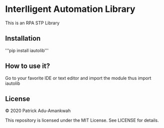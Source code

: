 # Interlligent Automation Library
This is an RPA STP Library

## Installation
'''pip install iautolib'''

## How to use it?
Go to your favorite IDE or text editor and import the module thus 
import iautolib

## License

© 2020 Patrick Adu-Amankwah

This repository is licensed under the MIT License.
See LICENSE for details.